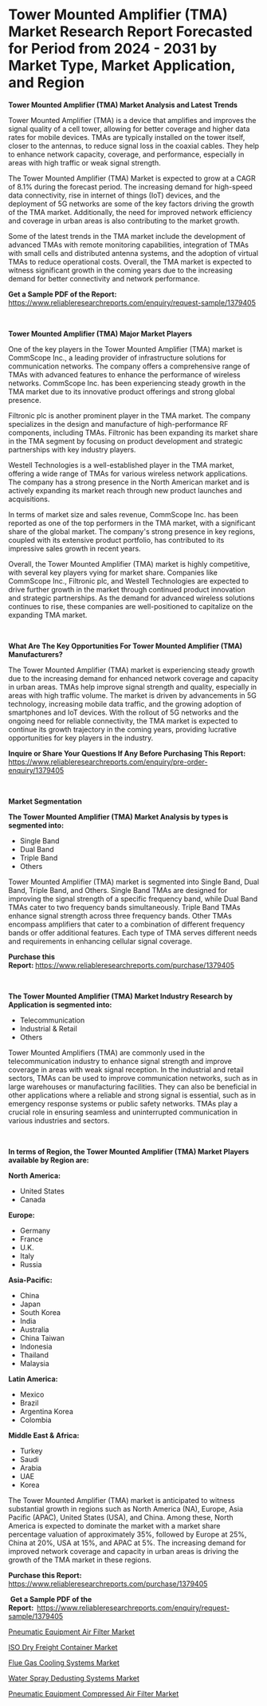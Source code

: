 <p><h1>Tower Mounted Amplifier (TMA) Market Research Report Forecasted for Period from 2024 -  2031 by Market Type, Market Application, and Region</h1></p><p><strong>Tower Mounted Amplifier (TMA) Market Analysis and Latest Trends</strong></p>
<p><p>Tower Mounted Amplifier (TMA) is a device that amplifies and improves the signal quality of a cell tower, allowing for better coverage and higher data rates for mobile devices. TMAs are typically installed on the tower itself, closer to the antennas, to reduce signal loss in the coaxial cables. They help to enhance network capacity, coverage, and performance, especially in areas with high traffic or weak signal strength.</p><p>The Tower Mounted Amplifier (TMA) Market is expected to grow at a CAGR of 8.1% during the forecast period. The increasing demand for high-speed data connectivity, rise in internet of things (IoT) devices, and the deployment of 5G networks are some of the key factors driving the growth of the TMA market. Additionally, the need for improved network efficiency and coverage in urban areas is also contributing to the market growth.</p><p>Some of the latest trends in the TMA market include the development of advanced TMAs with remote monitoring capabilities, integration of TMAs with small cells and distributed antenna systems, and the adoption of virtual TMAs to reduce operational costs. Overall, the TMA market is expected to witness significant growth in the coming years due to the increasing demand for better connectivity and network performance.</p></p>
<p><strong>Get a Sample PDF of the Report:&nbsp;</strong> <a href="https://www.reliableresearchreports.com/enquiry/request-sample/1379405">https://www.reliableresearchreports.com/enquiry/request-sample/1379405</a></p>
<p>&nbsp;</p>
<p><strong>Tower Mounted Amplifier (TMA) Major Market Players</strong></p>
<p><p>One of the key players in the Tower Mounted Amplifier (TMA) market is CommScope Inc., a leading provider of infrastructure solutions for communication networks. The company offers a comprehensive range of TMAs with advanced features to enhance the performance of wireless networks. CommScope Inc. has been experiencing steady growth in the TMA market due to its innovative product offerings and strong global presence.</p><p>Filtronic plc is another prominent player in the TMA market. The company specializes in the design and manufacture of high-performance RF components, including TMAs. Filtronic has been expanding its market share in the TMA segment by focusing on product development and strategic partnerships with key industry players.</p><p>Westell Technologies is a well-established player in the TMA market, offering a wide range of TMAs for various wireless network applications. The company has a strong presence in the North American market and is actively expanding its market reach through new product launches and acquisitions.</p><p>In terms of market size and sales revenue, CommScope Inc. has been reported as one of the top performers in the TMA market, with a significant share of the global market. The company's strong presence in key regions, coupled with its extensive product portfolio, has contributed to its impressive sales growth in recent years.</p><p>Overall, the Tower Mounted Amplifier (TMA) market is highly competitive, with several key players vying for market share. Companies like CommScope Inc., Filtronic plc, and Westell Technologies are expected to drive further growth in the market through continued product innovation and strategic partnerships. As the demand for advanced wireless solutions continues to rise, these companies are well-positioned to capitalize on the expanding TMA market.</p></p>
<p>&nbsp;</p>
<p><strong>What Are The Key Opportunities For Tower Mounted Amplifier (TMA) Manufacturers?</strong></p>
<p><p>The Tower Mounted Amplifier (TMA) market is experiencing steady growth due to the increasing demand for enhanced network coverage and capacity in urban areas. TMAs help improve signal strength and quality, especially in areas with high traffic volume. The market is driven by advancements in 5G technology, increasing mobile data traffic, and the growing adoption of smartphones and IoT devices. With the rollout of 5G networks and the ongoing need for reliable connectivity, the TMA market is expected to continue its growth trajectory in the coming years, providing lucrative opportunities for key players in the industry.</p></p>
<p><strong>Inquire or Share Your Questions If Any Before Purchasing This Report:</strong> <a href="https://www.reliableresearchreports.com/enquiry/pre-order-enquiry/1379405">https://www.reliableresearchreports.com/enquiry/pre-order-enquiry/1379405</a></p>
<p>&nbsp;</p>
<p><strong>Market Segmentation</strong></p>
<p><strong>The Tower Mounted Amplifier (TMA) Market Analysis by types is segmented into:</strong></p>
<p><ul><li>Single Band</li><li>Dual Band</li><li>Triple Band</li><li>Others</li></ul></p>
<p><p>Tower Mounted Amplifier (TMA) market is segmented into Single Band, Dual Band, Triple Band, and Others. Single Band TMAs are designed for improving the signal strength of a specific frequency band, while Dual Band TMAs cater to two frequency bands simultaneously. Triple Band TMAs enhance signal strength across three frequency bands. Other TMAs encompass amplifiers that cater to a combination of different frequency bands or offer additional features. Each type of TMA serves different needs and requirements in enhancing cellular signal coverage.</p></p>
<p><strong>Purchase this Report:&nbsp;</strong><a href="https://www.reliableresearchreports.com/purchase/1379405">https://www.reliableresearchreports.com/purchase/1379405</a></p>
<p>&nbsp;</p>
<p><strong>The Tower Mounted Amplifier (TMA) Market Industry Research by Application is segmented into:</strong></p>
<p><ul><li>Telecommunication</li><li>Industrial & Retail</li><li>Others</li></ul></p>
<p><p>Tower Mounted Amplifiers (TMA) are commonly used in the telecommunication industry to enhance signal strength and improve coverage in areas with weak signal reception. In the industrial and retail sectors, TMAs can be used to improve communication networks, such as in large warehouses or manufacturing facilities. They can also be beneficial in other applications where a reliable and strong signal is essential, such as in emergency response systems or public safety networks. TMAs play a crucial role in ensuring seamless and uninterrupted communication in various industries and sectors.</p></p>
<p>&nbsp;</p>
<p><strong>In terms of Region, the Tower Mounted Amplifier (TMA) Market Players available by Region are:</strong></p>
<p>
    <p> <strong> North America: </strong>
        <ul>
            <li>United States</li>
            <li>Canada</li>
        </ul>
        </p> 
    <p> <strong> Europe: </strong>
        <ul>
            <li>Germany</li>
            <li>France</li>
            <li>U.K.</li>
            <li>Italy</li>
            <li>Russia</li>
        </ul>
        </p> 
    <p> <strong> Asia-Pacific: </strong>
        <ul>
            <li>China</li>
            <li>Japan</li>
            <li>South Korea</li>
            <li>India</li>
            <li>Australia</li>
            <li>China Taiwan</li>
            <li>Indonesia</li>
            <li>Thailand</li>
            <li>Malaysia</li>
        </ul>
        </p> 
    <p> <strong> Latin America: </strong>
        <ul>
            <li>Mexico</li>
            <li>Brazil</li>
            <li>Argentina Korea</li>
            <li>Colombia</li>
        </ul>
        </p> 
    <p> <strong> Middle East & Africa: </strong>
        <ul>
            <li>Turkey</li>
            <li>Saudi</li>
            <li>Arabia</li>
            <li>UAE</li>
            <li>Korea</li>
        </ul>
    </p>
    </p>
<p><p>The Tower Mounted Amplifier (TMA) market is anticipated to witness substantial growth in regions such as North America (NA), Europe, Asia Pacific (APAC), United States (USA), and China. Among these, North America is expected to dominate the market with a market share percentage valuation of approximately 35%, followed by Europe at 25%, China at 20%, USA at 15%, and APAC at 5%. The increasing demand for improved network coverage and capacity in urban areas is driving the growth of the TMA market in these regions.</p></p>
<p><strong>Purchase this Report: </strong><a href="https://www.reliableresearchreports.com/purchase/1379405">https://www.reliableresearchreports.com/purchase/1379405</a></p>
<p>&nbsp;<strong>Get a Sample PDF of the Report:&nbsp;&nbsp;</strong><a href="https://www.reliableresearchreports.com/enquiry/request-sample/1379405">https://www.reliableresearchreports.com/enquiry/request-sample/1379405</a></p>
<p><strong></strong></p>
<p><p><a href="https://medium.com/@williammann19/pneumatic-equipment-air-filter-market-outlook-industry-overview-and-forecast-2024-to-2031-7bab1d86d2f5">Pneumatic Equipment Air Filter Market</a></p><p><a href="https://medium.com/@nicholasstewart02/iso-dry-freight-container-market-comprehensive-assessment-by-type-application-and-geography-4916c68921ef">ISO Dry Freight Container Market</a></p><p><a href="https://medium.com/@queenlittle95/flue-gas-cooling-systems-market-report-reveals-the-latest-trends-and-growth-opportunities-of-this-e8df1fed41cf">Flue Gas Cooling Systems Market</a></p><p><a href="https://medium.com/@queenlittle95/water-spray-dedusting-systems-market-exploring-market-share-market-trends-and-future-growth-f3e9c4fab5bd">Water Spray Dedusting Systems Market</a></p><p><a href="https://medium.com/@williammann19/pneumatic-equipment-compressed-air-filter-market-report-reveals-the-latest-trends-and-growth-12ea1eb70554">Pneumatic Equipment Compressed Air Filter Market</a></p></p>